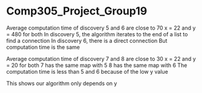 # Comp305_Project_Group19

Average computation time of discovery 5 and 6 are close to 70
x = 22 and y = 480 for both
In discovery 5, the algorithm iterates to the end of a list to find a connection
In discovery 6, there is a direct connection
But computation time is the same

Average computation time of discovery 7 and 8 are close to 30
x = 22 and y = 20 for both
7 has the same map with 5
8 has the same map with 6
The computation time is less than 5 and 6 because of the low y value

This shows our algorithm only depends on y
